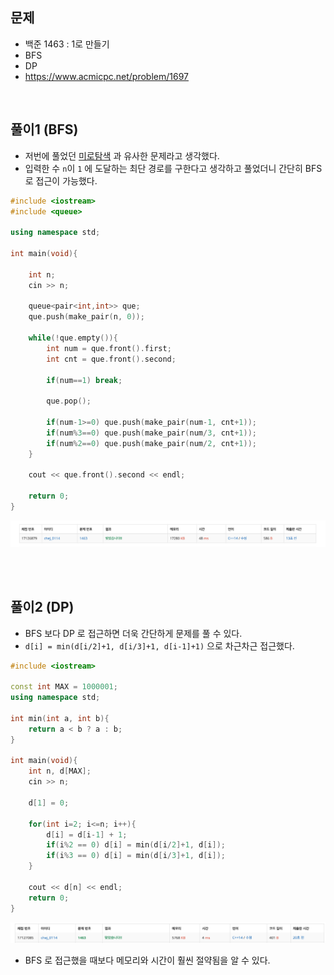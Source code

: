 ## 문제
- 백준 1463 : 1로 만들기
- BFS
- DP
- https://www.acmicpc.net/problem/1697


<br/>


## 풀이1 (BFS)
- 저번에 풀었던 [미로탐색](https://github.com/ChoiEunji0114/Algorithm-study/blob/master/posts/boj-2178.md) 과 유사한 문제라고 생각했다. 
- 입력한 수 ```n```이  ```1``` 에 도달하는 최단 경로를 구한다고 생각하고 풀었더니 간단히 BFS로 접근이 가능했다.


```c++
#include <iostream>
#include <queue>

using namespace std;

int main(void){

    int n;
    cin >> n;
    
    queue<pair<int,int>> que;
    que.push(make_pair(n, 0));
    
    while(!que.empty()){
        int num = que.front().first;
        int cnt = que.front().second;
        
        if(num==1) break;
        
        que.pop();
        
        if(num-1>=0) que.push(make_pair(num-1, cnt+1));
        if(num%3==0) que.push(make_pair(num/3, cnt+1));
        if(num%2==0) que.push(make_pair(num/2, cnt+1));
    }
    
    cout << que.front().second << endl;
   
    return 0;
}

```
![screenshot](./screenshots/boj1463_1.png)



<br/> <br/>



## 풀이2 (DP)
- BFS 보다 DP 로 접근하면 더욱 간단하게 문제를 풀 수 있다.
- ```d[i] = min(d[i/2]+1, d[i/3]+1, d[i-1]+1)``` 으로 차근차근 접근했다.


```c++
#include <iostream>

const int MAX = 1000001;
using namespace std;

int min(int a, int b){
    return a < b ? a : b;
}

int main(void){
    int n, d[MAX];
    cin >> n;
    
    d[1] = 0;
    
    for(int i=2; i<=n; i++){
        d[i] = d[i-1] + 1;
        if(i%2 == 0) d[i] = min(d[i/2]+1, d[i]);
        if(i%3 == 0) d[i] = min(d[i/3]+1, d[i]);
    }
    
    cout << d[n] << endl;
    return 0;
}
```

 ![screenshot](./screenshots/boj1463_2.png)
 
 - BFS 로 접근했을 때보다 메모리와 시간이 훨씬 절약됨을 알 수 있다.
 
 
 
 <br/>
 
 
 
 
